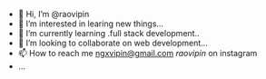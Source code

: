 - 👋 Hi, I’m @raovipin
- 👀 I’m interested in learing new things...
- 🌱 I’m currently learning .full stack development..
- 💞️ I’m looking to collaborate on  web development...
- 📫 How to reach me  ngxvipin@gmail.com   _raovipin_ on instagram
- ...

<!---
raovipin/raovipin is a ✨ special ✨ repository because its `README.md` (this file) appears on your GitHub profile.
You can click the Preview link to take a look at your changes.
--->
